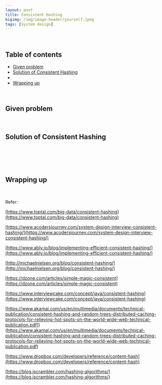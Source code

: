 ```yaml
---
layout: post
title: Consistent Hashing
bigimg: /img/image-header/yourself.jpeg
tags: [System design]
---
```





<br>

## Table of contents
- [Given problem](#given-problem)
- [Solution of Consistent Hashing](#solution-of-content-hashing)
- []()
- [Wrapping up](#wrapping-up)

<br>

## Given problem






<br>

## Solution of Consistent Hashing






<br>

## 





<br>

## Wrapping up




<br>

Refer:

[https://www.toptal.com/big-data/consistent-hashing](https://www.toptal.com/big-data/consistent-hashing)

[https://www.acodersjourney.com/system-design-interview-consistent-hashing/](https://www.acodersjourney.com/system-design-interview-consistent-hashing/)

[https://www.ably.io/blog/implementing-efficient-consistent-hashing/](https://www.ably.io/blog/implementing-efficient-consistent-hashing/)

[http://michaelnielsen.org/blog/consistent-hashing/](http://michaelnielsen.org/blog/consistent-hashing/)

[https://dzone.com/articles/simple-magic-consistent](https://dzone.com/articles/simple-magic-consistent)

[https://www.interviewcake.com/concept/java/consistent-hashing](https://www.interviewcake.com/concept/java/consistent-hashing)

[https://www.akamai.com/us/en/multimedia/documents/technical-publication/consistent-hashing-and-random-trees-distributed-caching-protocols-for-relieving-hot-spots-on-the-world-wide-web-technical-publication.pdf])(https://www.akamai.com/us/en/multimedia/documents/technical-publication/consistent-hashing-and-random-trees-distributed-caching-protocols-for-relieving-hot-spots-on-the-world-wide-web-technical-publication.pdf)

[https://www.dropbox.com/developers/reference/content-hash](https://www.dropbox.com/developers/reference/content-hash)

[https://blog.jscrambler.com/hashing-algorithms/](https://blog.jscrambler.com/hashing-algorithms/)